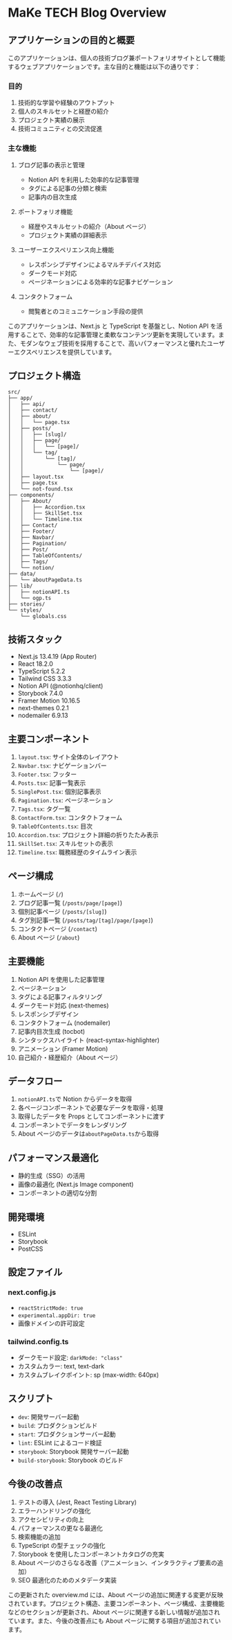 # MaKe TECH Blog Overview

## アプリケーションの目的と概要

このアプリケーションは、個人の技術ブログ兼ポートフォリオサイトとして機能するウェブアプリケーションです。主な目的と機能は以下の通りです：

### 目的

1. 技術的な学習や経験のアウトプット
2. 個人のスキルセットと経歴の紹介
3. プロジェクト実績の展示
4. 技術コミュニティとの交流促進

### 主な機能

1. ブログ記事の表示と管理

   - Notion API を利用した効率的な記事管理
   - タグによる記事の分類と検索
   - 記事内の目次生成

2. ポートフォリオ機能

   - 経歴やスキルセットの紹介（About ページ）
   - プロジェクト実績の詳細表示

3. ユーザーエクスペリエンス向上機能

   - レスポンシブデザインによるマルチデバイス対応
   - ダークモード対応
   - ページネーションによる効率的な記事ナビゲーション

4. コンタクトフォーム
   - 閲覧者とのコミュニケーション手段の提供

このアプリケーションは、Next.js と TypeScript を基盤とし、Notion API を活用することで、効率的な記事管理と柔軟なコンテンツ更新を実現しています。また、モダンなウェブ技術を採用することで、高いパフォーマンスと優れたユーザーエクスペリエンスを提供しています。

## プロジェクト構造

```
src/
├── app/
│   ├── api/
│   ├── contact/
│   ├── about/
│   │   └── page.tsx
│   ├── posts/
│   │   ├── [slug]/
│   │   ├── page/
│   │   │   └── [page]/
│   │   └── tag/
│   │       └── [tag]/
│   │           └── page/
│   │               └── [page]/
│   ├── layout.tsx
│   ├── page.tsx
│   └── not-found.tsx
├── components/
│   ├── About/
│   │   ├── Accordion.tsx
│   │   ├── SkillSet.tsx
│   │   └── Timeline.tsx
│   ├── Contact/
│   ├── Footer/
│   ├── Navbar/
│   ├── Pagination/
│   ├── Post/
│   ├── TableOfContents/
│   ├── Tags/
│   └── notion/
├── data/
│   └── aboutPageData.ts
├── lib/
│   ├── notionAPI.ts
│   └── ogp.ts
├── stories/
└── styles/
    └── globals.css
```

## 技術スタック

- Next.js 13.4.19 (App Router)
- React 18.2.0
- TypeScript 5.2.2
- Tailwind CSS 3.3.3
- Notion API (@notionhq/client)
- Storybook 7.4.0
- Framer Motion 10.16.5
- next-themes 0.2.1
- nodemailer 6.9.13

## 主要コンポーネント

1. `layout.tsx`: サイト全体のレイアウト
2. `Navbar.tsx`: ナビゲーションバー
3. `Footer.tsx`: フッター
4. `Posts.tsx`: 記事一覧表示
5. `SinglePost.tsx`: 個別記事表示
6. `Pagination.tsx`: ページネーション
7. `Tags.tsx`: タグ一覧
8. `ContactForm.tsx`: コンタクトフォーム
9. `TableOfContents.tsx`: 目次
10. `Accordion.tsx`: プロジェクト詳細の折りたたみ表示
11. `SkillSet.tsx`: スキルセットの表示
12. `Timeline.tsx`: 職務経歴のタイムライン表示

## ページ構成

1. ホームページ (`/`)
2. ブログ記事一覧 (`/posts/page/[page]`)
3. 個別記事ページ (`/posts/[slug]`)
4. タグ別記事一覧 (`/posts/tag/[tag]/page/[page]`)
5. コンタクトページ (`/contact`)
6. About ページ (`/about`)

## 主要機能

1. Notion API を使用した記事管理
2. ページネーション
3. タグによる記事フィルタリング
4. ダークモード対応 (next-themes)
5. レスポンシブデザイン
6. コンタクトフォーム (nodemailer)
7. 記事内目次生成 (tocbot)
8. シンタックスハイライト (react-syntax-highlighter)
9. アニメーション (Framer Motion)
10. 自己紹介・経歴紹介（About ページ）

## データフロー

1. `notionAPI.ts`で Notion からデータを取得
2. 各ページコンポーネントで必要なデータを取得・処理
3. 取得したデータを Props としてコンポーネントに渡す
4. コンポーネントでデータをレンダリング
5. About ページのデータは`aboutPageData.ts`から取得

## パフォーマンス最適化

- 静的生成（SSG）の活用
- 画像の最適化 (Next.js Image component)
- コンポーネントの適切な分割

## 開発環境

- ESLint
- Storybook
- PostCSS

## 設定ファイル

### next.config.js

- `reactStrictMode: true`
- `experimental.appDir: true`
- 画像ドメインの許可設定

### tailwind.config.ts

- ダークモード設定: `darkMode: "class"`
- カスタムカラー: text, text-dark
- カスタムブレイクポイント: sp (max-width: 640px)

## スクリプト

- `dev`: 開発サーバー起動
- `build`: プロダクションビルド
- `start`: プロダクションサーバー起動
- `lint`: ESLint によるコード検証
- `storybook`: Storybook 開発サーバー起動
- `build-storybook`: Storybook のビルド

## 今後の改善点

1. テストの導入 (Jest, React Testing Library)
2. エラーハンドリングの強化
3. アクセシビリティの向上
4. パフォーマンスの更なる最適化
5. 検索機能の追加
6. TypeScript の型チェックの強化
7. Storybook を使用したコンポーネントカタログの充実
8. About ページのさらなる改善（アニメーション、インタラクティブ要素の追加）
9. SEO 最適化のためのメタデータ実装

この更新された overview.md には、About ページの追加に関連する変更が反映されています。プロジェクト構造、主要コンポーネント、ページ構成、主要機能などのセクションが更新され、About ページに関連する新しい情報が追加されています。また、今後の改善点にも About ページに関する項目が追加されています。
